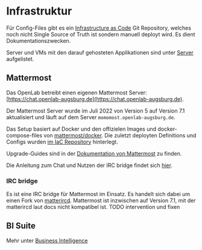 # Infrastruktur
Für Config-Files gibt es ein [Infrastructure as Code](https://github.com/openlab-aux/IaC) Git Repository, welches noch nicht Single Source of Truth ist sondern manuell deployt wird. Es dient Dokumentationszwecken.


Server und VMs mit den darauf gehosteten Applikationen sind unter [Server](server) aufgelistet.

## Mattermost
Das OpenLab betreibt einen eigenen Mattermost Server: [https://chat.openlab-augsburg.de](https://chat.openlab-augsburg.de).

Der Mattermost Server wurde im Juli 2022 von Version 5 auf Version 7.1 aktualisiert und läuft auf dem Server `momomost.openlab-augsburg.de`.

Das Setup basiert auf Docker und den offizielen Images und docker-compose-files von [mattermost/docker](https://github.com/mattermost/docker).
Die zuletzt deployten Definitions und Configs wurden [im IaC Repository](https://github.com/openlab-aux/IaC/tree/main/mattermost) hinterlegt.

Upgrade-Guides sind in der [Dokumentation von Mattermost](https://docs.mattermost.com/upgrade/prepare-to-upgrade-mattermost.html#prepare-to-upgrade-mattermost) zu finden.

Die Anleitung zum Chat und Nutzen der IRC bridge findet sich [hier](chat#anleitung-f%C3%BCr-die-irc-bridge).

### IRC bridge
Es ist eine IRC bridge für Mattermost im Einsatz.
Es handelt sich dabei um einen Fork von [matterircd](https://github.com/muesli/matterircd).
Mattermost ist inzwischen auf Version 7.1, mit der matterircd laut docs nicht kompatibel ist.
TODO intervention und fixen

## BI Suite

Mehr unter [Business Intelligence](Infrastruktur/Business_Intelligence)
